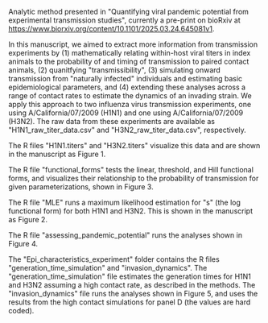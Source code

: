 Analytic method presented in "Quantifying viral pandemic potential from experimental transmission studies", currently a pre-print on bioRxiv at https://www.biorxiv.org/content/10.1101/2025.03.24.645081v1. 

In this manuscript, we aimed to extract more information from transmission experiments by (1) mathematically relating within-host viral titers in index animals to the probability of and timing of transmission to paired contact animals, (2) quanitfying "transmissibility", (3) simulating onward transmission from "naturally infected" individuals and estimating basic epidemiological parameters, and (4) extending these analyses across a range of contact rates to estimate the dynamics of an invading strain. We apply this approach to two influenza virus transmission experiments, one using A/California/07/2009 (H1N1) and one using A/California/07/2009 (H3N2). The raw data from these experiments are available as "H1N1_raw_titer_data.csv" and "H3N2_raw_titer_data.csv", respectively. 

The R files "H1N1.titers" and "H3N2.titers" visualize this data and are shown in the manuscript as Figure 1. 

The R file "functional_forms" tests the linear, threshold, and Hill functional forms, and visualizes their relationship to the probability of transmission for given parameterizations, shown in Figure 3.

The R file "MLE" runs a maximum likelihood estimation for "s" (the log functional form) for both H1N1 and H3N2. This is shown in the manuscript as Figure 2.

The R file "assessing_pandemic_potential" runs the analyses shown in Figure 4. 

The "Epi_characteristics_experiment" folder contains the R files "generation_time_simulation" and "invasion_dynamics". The "generation_time_simulation" file estimates the generation times for H1N1 and H3N2 assuming a high contact rate, as described in the methods. The "invasion_dynamics" file runs the analyses shown in Figure 5, and uses the results from the high contact simulations for panel D (the values are hard coded). 
